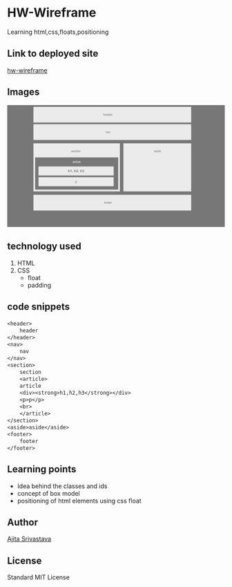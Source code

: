 <!-- Put the name of the project after the # -->
<!-- the # means h1  -->
# HW-Wireframe

<!-- Put a description of what the project is -->
Learning html,css,floats,positioning

## Link to deployed site
<!-- make a link to the deployed site --> 
<!-- [What the user will see](the link to the deployed site) -->
[hw-wireframe](https://ajitas.github.io/HW-Wireframe/)

## Images
<!-- take a picture of the image and add it into the readme  -->
<!-- ![image title](path or link to image) -->
![wireframe](images/Easier-Layout.png)

## technology used
<!-- make a list of technology used -->
<!-- what you used for this web app, like html css -->

<!-- 
1. First ordered list item
2. Another item
⋅⋅* Unordered sub-list. 
1. Actual numbers don't matter, just that it's a number
⋅⋅1. Ordered sub-list
4. And another item. 
-->
1. HTML
2. CSS
    * float
    * padding


## code snippets
<!-- put snippets of code inside ``` ``` so it will look like code -->
<!-- if you want to put blockquotes use a > -->

```
<header>
    header
</header>
<nav>
    nav
</nav>
<section>
    section
    <article>
    article
    <div><strong>h1,h2,h3</strong></div>
    <p>p</p>
    <br>
    </article>
</section>
<aside>aside</aside>
<footer>
    footer
</footer>
```
## Learning points
* Idea behind the classes and ids
* concept of box model
* positioning of html elements using css float



## Author 
[Ajita Srivastava](https://ajitas.github.io/HW-Wireframe/)

## License
Standard MIT License